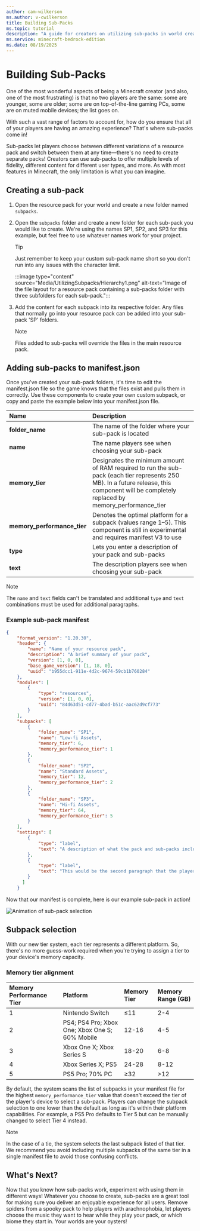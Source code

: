 ```yaml
---
author: cam-wilkerson
ms.author: v-cwilkerson
title: Building Sub-Packs
ms.topic: tutorial
description: "A guide for creators on utilizing sub-packs in world creation"
ms.service: minecraft-bedrock-edition
ms.date: 08/19/2025
---
```


# Building Sub-Packs

One of the most wonderful aspects of being a Minecraft creator (and also, one of the most frustrating) is that no two players are the same: some are younger, some are older; some are on top-of-the-line gaming PCs, some are on muted mobile devices; the list goes on. 

With such a vast range of factors to account for, how do you ensure that all of your players are having an amazing experience? That's where sub-packs come in!

Sub-packs let players choose between different variations of a resource pack and switch between them at any time&mdash;there's no need to create separate packs! Creators can use sub-packs to offer multiple levels of fidelity, different content for different user types, and more. As with most features in Minecraft, the only limitation is what you can imagine.


## Creating a sub-pack

1. Open the resource pack for your world and create a new folder named `subpacks`.

2. Open the `subpacks` folder and create a new folder for each sub-pack you would like to create. We're using the names SP1, SP2, and SP3 for this example, but feel free to use whatever names work for your project.

    > [!Tip]
    > Just remember to keep your custom sub-pack name short so you don't run into any issues with the character limit.

    :::image type="content" source="Media/UtilizingSubpacks/Hierarchy1.png" alt-text="Image of the file layout for a resource pack containing a sub-packs folder with three subfolders for each sub-pack.":::

3. Add the content for each subpack into its respective folder. Any files that normally go into your resource pack can be added into your sub-pack 'SP' folders.

    > [!NOTE]
    > Files added to sub-packs will override the files in the main resource pack.


## Adding sub-packs to manifest.json

Once you've created your sub-pack folders, it's time to edit the manifest.json file so the game knows that the files exist and pulls them in correctly. Use these components to create your own custom subpack, or copy and paste the example below into your manifest.json file.

| Name | Description |
|:-----|:-----|
|**folder_name**| The name of the folder where your sub-pack is located|
|**name**| The name players see when choosing your sub-pack|
|**memory_tier**| Designates the minimum amount of RAM required to run the sub-pack (each tier represents 250 MB). In a future release, this component will be completely replaced by memory_performance_tier|
|**memory_performance_tier**| Denotes the optimal platform for a subpack (values range 1&ndash;5). This component is still in experimental and requires manifest V3 to use|
|**type**| Lets you enter a description of your pack and sub-packs|
|**text**| The description players see when choosing your sub-pack

> [!Note]
> The `name` and `text` fields can't be translated and additional `type` and `text` combinations must be used for additional paragraphs.

### Example sub-pack manifest

```json
{
    "format_version": "1.20.30",
    "header": {
        "name": "Name of your resource pack",
        "description": "A brief summary of your pack",
        "version": [1, 0, 0],
        "base_game_version": [1, 18, 0],
        "uuid": "b955dcc1-911e-4d2c-9674-59cb1b760284"
    },
    "modules": [
        {
            "type": "resources",
            "version": [1, 0, 0],
            "uuid": "84d63d51-cd77-4bad-b51c-aac62d9cf773"
        }
    ],
    "subpacks": [
        {
            "folder_name": "SP1",
            "name": "Low-fi Assets",
            "memory_tier": 6,
            "memory_performance_tier": 1
        },
        {
            "folder_name": "SP2",
            "name": "Standard Assets",
            "memory_tier": 12,
            "memory_performance_tier": 2
        },
        {
            "folder_name": "SP3",
            "name": "Hi-fi Assets",
            "memory_tier": 64,
            "memory_performance_tier": 5
        }
    ],
    "settings": [
        {
            "type": "label",
            "text": "A description of what the pack and sub-packs include. Multiple paragraphs require multiple type/text pairs."
        },
        {
            "type": "label",
            "text": "This would be the second paragraph that the player reads when looking at the description of the pack and sub-packs."
        }
      ]
    }
```
Now that our manifest is complete, here is our example sub-pack in action!

![Animation of sub-pack selection](Media/UtilizingSubpacks/Subpackgif.gif)


## Subpack selection

With our new tier system, each tier represents a different platform. So, there's no more guess-work required when you're trying to assign a tier to your device's memory capacity.

### Memory tier alignment

| Memory Performance Tier | Platform | Memory Tier | Memory Range (GB) |
|:--|:--|:--|:--|
|1|Nintendo Switch |&le;11|2-4|
|2|PS4; PS4 Pro; Xbox One; Xbox One S; 60% Mobile |12-16|4-5|
|3|Xbox One X; Xbox Series S |18-20|6-8|
|4|Xbox Series X; PS5 |24-28|8-12|
|5|PS5 Pro; 70% PC|&ge;32|>12|

By default, the system scans the list of subpacks in your manifest file for the highest `memory_performance_tier` value that doesn't exceed the tier of the player's device to select a sub-pack. Players can change the subpack selection to one lower than the default as long as it's within their platform capabilities. For example, a PS5 Pro defaults to Tier 5 but can be manually changed to select Tier 4 instead.

> [!Note]
> In the case of a tie, the system selects the last subpack listed of that tier. We recommend you avoid including multiple subpacks of the same tier in a single manifest file to avoid those confusing conflicts.


## What's Next?

Now that you know how sub-packs work, experiment with using them in different ways! Whatever you choose to create, sub-packs are a great tool for making sure you deliver an enjoyable experience for all users. Remove spiders from a spooky pack to help players with arachnophobia, let players choose the music they want to hear while they play your pack, or which biome they start in. Your worlds are your oysters! 